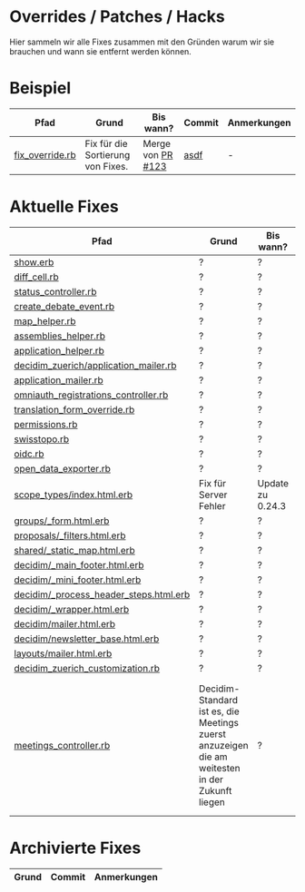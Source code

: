 # Overrides / Patches / Hacks
Hier sammeln wir alle Fixes zusammen mit den Gründen warum wir sie brauchen und wann sie entfernt werden können.

# Beispiel
| Pfad                                         | Grund                             | Bis wann?                                                | Commit                                                 | Anmerkungen |
| -------------------------------------------- | --------------------------------- | -------------------------------------------------------- | ------------------------------------------------------ | ----------- |
| [fix_override.rb](/pfad/zum/fix_override.rb) | Fix für die Sortierung von Fixes. | Merge von [PR #123](https://github.com/projekt/pull/123) | [asdf](https://github.com/company/project/commit/asdf) | -           |

# Aktuelle Fixes
| Pfad                                                                                                                  | Grund                 | Bis wann?        | Commit | Anmerkungen        |
| --------------------------------------------------------------------------------------------------------------------- | --------------------- | ---------------- | ------ | ------------------ |
| [show.erb](app/cells/decidim/follow_button/show.erb)                                                                  | ?                     | ?                | ?      | -                  |
| [diff_cell.rb](app/cells/decidim_zuerich/diff_cell.rb)                                                                | ?                     | ?                | ?      | -                  |
| [status_controller.rb](app/controllers/status_controller.rb)                                                          | ?                     | ?                | ?      | -                  |
| [create_debate_event.rb](app/events/decidim_zuerich/debates/create_debate_event.rb)                                   | ?                     | ?                | ?      | -                  |
| [map_helper.rb](app/helpers/decidim/geolocalizables/map_helper.rb)                                                    | ?                     | ?                | ?      | -                  |
| [assemblies_helper.rb](app/helpers/decidim_zuerich/assemblies/assemblies_helper.rb)                                   | ?                     | ?                | ?      | -                  |
| [application_helper.rb](app/helpers/application_helper.rb)                                                            | ?                     | ?                | ?      | -                  |
| [decidim_zuerich/application_mailer.rb](app/mailers/decidim_zuerich/application_mailer.rb)                            | ?                     | ?                | ?      | -                  |
| [application_mailer.rb](app/mailers/application_mailer.rb)                                                            | ?                     | ?                | ?      | -                  |
| [omniauth_registrations_controller.rb](app/overrides/controllers/decidim/devise/omniauth_registrations_controller.rb) | ?                     | ?                | ?      | -                  |
| [translation_form_override.rb](app/overrides/forms/decidim/term_customizer/admin/translation_form_override.rb)        | ?                     | ?                | ?      | -                  |
| [permissions.rb](app/permissions/decidim_zuerich/participatory_processes/permissions.rb)                              | ?                     | ?                | ?      | -                  |
| [swisstopo.rb](app/provider/decidim/map/provider/dynamic_map/swisstopo.rb)                                            | ?                     | ?                | ?      | -                  |
| [oidc.rb](app/provider/omni_auth/strategies/oidc.rb)                                                                  | ?                     | ?                | ?      | -                  |
| [open_data_exporter.rb](app/services/decidim/open_data_exporter.rb)                                                   | ?                     | ?                | ?      | -                  |
| [scope_types/index.html.erb](app/views/decidim/admin/scope_types/index.html.erb)                                      | Fix für Server Fehler | Update zu 0.24.3 | ?      | Polymorphic Routes |
| [groups/_form.html.erb](app/views/decidim/groups/_form.html.erb)                                                      | ?                     | ?                | ?      | -                  |
| [proposals/_filters.html.erb](app/views/decidim/proposals/proposals/_filters.html.erb)                                | ?                     | ?                | ?      | -                  |
| [shared/_static_map.html.erb](app/views/decidim/shared/_static_map.html.erb)                                          | ?                     | ?                | ?      | -                  |
| [decidim/_main_footer.html.erb](app/views/layouts/decidim/_main_footer.html.erb)                                      | ?                     | ?                | ?      | -                  |
| [decidim/_mini_footer.html.erb](app/views/layouts/decidim/_mini_footer.html.erb)                                      | ?                     | ?                | ?      | -                  |
| [decidim/_process_header_steps.html.erb](app/views/layouts/decidim/_process_header_steps.html.erb)                    | ?                     | ?                | ?      | -                  |
| [decidim/_wrapper.html.erb](app/views/layouts/decidim/_wrapper.html.erb)                                              | ?                     | ?                | ?      | -                  |
| [decidim/mailer.html.erb](app/views/layouts/decidim/mailer.html.erb)                                                  | ?                     | ?                | ?      | -                  |
| [decidim/newsletter_base.html.erb](app/views/layouts/decidim/newsletter_base.html.erb)                                | ?                     | ?                | ?      | -                  |
| [layouts/mailer.html.erb](app/views/layouts/mailer.html.erb)                                                          | ?                     | ?                | ?      | -                  |
| [decidim_zuerich_customization.rb](config/initializers/decidim_zuerich_customization.rb)                              | ?                     | ?                | ?      | -                  |
| [meetings_controller.rb](app/overrides/controllers/decidim/meetings/meetings_controller.rb) | Decidim-Standard ist es, die Meetings zuerst anzuzeigen die am weitesten in der Zukunft liegen | ?                | ?      | Im Admin-Backend macht das vielleicht Sinn, aber im Frontend wo vergangene Meetings ausgeblendet werden nicht oder? PR eröffnen? |

# Archivierte Fixes
| Grund | Commit | Anmerkungen |
| ----- | ------ | ----------- |
